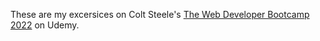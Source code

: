 These are my excersices on Colt Steele's [
The Web Developer Bootcamp 2022](https://www.udemy.com/course/the-web-developer-bootcamp)
on Udemy.
